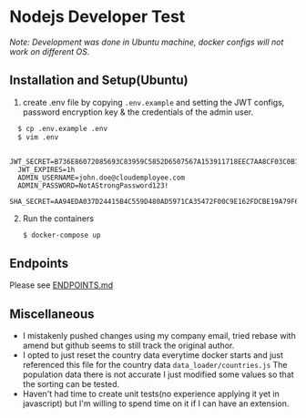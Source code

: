 # Nodejs Developer Test

<em>Note: Development was done in Ubuntu machine, docker configs will not work on different OS.</em>

## Installation and Setup(Ubuntu)
1. create .env file by copying `.env.example` and setting the JWT configs, password encryption key & the credentials of 
the admin user.
  ```sh
    $ cp .env.example .env
    $ vim .env
  ```
  ```
    JWT_SECRET=B736E86072085693C83959C5852D6507567A153911718EEC7AA8CF03C0B1734B
    JWT_EXPIRES=1h
    ADMIN_USERNAME=john.doe@cloudemployee.com
    ADMIN_PASSWORD=NotAStrongPassword123!
    SHA_SECRET=AA94EDA037D24415B4C559D480AD5971CA35472F00C9E162FDCBE19A79F6C745
  ```

2. Run the containers
    ```sh
    $ docker-compose up
    ```

## Endpoints
Please see [ENDPOINTS.md](ENDPOINTS.md)

## Miscellaneous
- I mistakenly pushed changes using my company email, tried rebase with amend but github seems to still track the original author.
- I opted to just reset the country data everytime docker starts and just referenced this file for the country data `data_loader/countries.js`
The population data there is not accurate I just modified some values so that the sorting can be tested.
- Haven't had time to create unit tests(no experience applying it yet in javascript) but I'm willing to spend time on it if I can have an extension.
 
